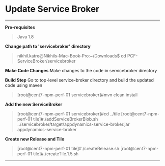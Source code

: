 Update Service Broker
===================
----------

**Pre-requisites**
> Java 1.8

**Change path to 'servicebroker' directory**
> nikhil.katre@Nikhils-Mac-Book-Pro:~/Downloads$ cd PCF-ServiceBroker/servicebroker

**Make Code Changes**
Make changes to the code in servicebroker directory

**Build Step**
Go to top-level service-broker directory and build the updated code using maven
> [root@cent7-npm-perf-01 servicebroker]#mvn clean install

**Add the new ServiceBroker**
> [root@cent7-npm-perf-01 servicebroker]#cd ../tile
> [root@cent7-npm-perf-01 tile]#./addServiceBrokerBlob.sh ../servicebroker/target/appdynamics-service-broker.jar appdynamics-service-broker

**Create new Release and Tile**
> [root@cent7-npm-perf-01 tile]#./createRelease.sh
> [root@cent7-npm-perf-01 tile]#./createTile.1.5.sh

----------
